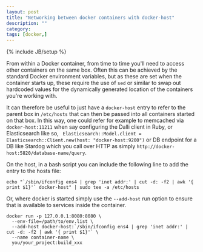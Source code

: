 ```yaml
---
layout: post
title: "Networking between docker containers with docker-host"
description: ""
category: 
tags: [docker,]
---
```

{% include JB/setup %}

From within a Docker container, from time to time you'll need to access other containers on the same box. Often this can be achieved by the standard Docker environment variables, but as these are set when the container starts up, these require the use of `sed` or similar to swap out hardcoded values for the dynamically generated location of the containers you're working with. 

It can therefore be useful to just have a `docker-host` entry to refer to the parent box in `/etc/hosts` that can then be passed into all containers started on that box. In this way, one could refer for example to memcached via `docker-host:11211` when say configuring the Dalli client in Ruby, or Elasticsearch like so, ` Elasticsearch::Model.client = Elasticsearch::Client.new(host: "docker-host:9200")` or DB endpoint for a DB like Stardog which you call over HTTP as simply `http://docker-host:5820/database-name/query`.

On the host, in a bash script you can include the following line to add the entry to the hosts file:

    echo "`/sbin/ifconfig ens4 | grep 'inet addr:' | cut -d: -f2 | awk '{ print $1}'` docker-host" | sudo tee -a /etc/hosts

Or, where docker is started simply use the `--add-host` run option to ensure that is available to services inside the container.

    docker run -p 127.0.0.1:8080:8080 \
      --env-file=/path/to/env.list \
      --add-host docker-host:`/sbin/ifconfig ens4 | grep 'inet addr:' | cut -d: -f2 | awk '{ print $1}'` \
      --name container-name \
      you/your_project:build_xxx